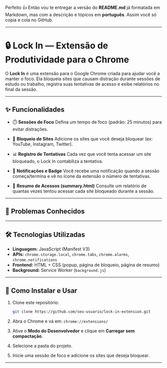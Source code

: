 Perfeito 👍 Então vou te entregar a versão do **README.md** já formatada em Markdown, mas com a descrição e tópicos em **português**. Assim você só copia e cola no GitHub.

---

# 🔒 Lock In — Extensão de Produtividade para o Chrome

O **Lock In** é uma extensão para o Google Chrome criada para ajudar você a manter o foco.
Ela bloqueia sites que causam distração durante sessões de estudo ou trabalho, registra suas tentativas de acesso e exibe relatórios no final da sessão.

---

## ✨ Funcionalidades

* ⏱️ **Sessões de Foco**
  Defina um tempo de foco (padrão: 25 minutos) para evitar distrações.

* 🚫 **Bloqueio de Sites**
  Adicione os sites que você deseja bloquear (ex: YouTube, Instagram, Twitter).

* 📊 **Registro de Tentativas**
  Cada vez que você tenta acessar um site bloqueado, o Lock In contabiliza a tentativa.

* 🔔 **Notificações e Badge**
  Você recebe uma notificação quando a sessão começa/termina e vê no ícone da extensão o número de tentativas.

* 📑 **Resumo de Acessos (summary.html)**
  Consulte um relatório de quantas vezes tentou acessar cada site bloqueado durante a sessão.

---

## 🐞 Problemas Conhecidos

---

## 🛠️ Tecnologias Utilizadas

* **Linguagem:** JavaScript (Manifest V3)
* **APIs:** `chrome.storage.local`, `chrome.tabs`, `chrome.alarms`, `chrome.notifications`
* **Frontend:** HTML + CSS (popup, página de bloqueio, página de resumo)
* **Background:** Service Worker (`background.js`)

---

## 🚀 Como Instalar e Usar

1. Clone este repositório:

   ```bash
   git clone https://github.com/seu-usuario/lock-in-extension.git
   ```

2. Abra o Chrome e vá em:
   `chrome://extensions/`

3. Ative o **Modo do Desenvolvedor** e clique em **Carregar sem compactação**.

4. Selecione a pasta do projeto.

5. Inicie uma sessão de foco e adicione os sites que deseja bloquear.

---
